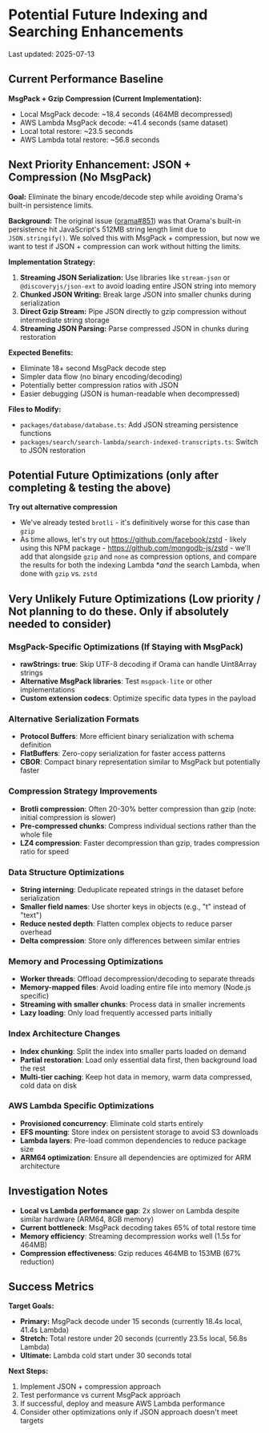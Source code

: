 # Potential Future Indexing and Searching Enhancements

Last updated: 2025-07-13

## Current Performance Baseline

**MsgPack + Gzip Compression (Current Implementation):**
- Local MsgPack decode: ~18.4 seconds (464MB decompressed)
- AWS Lambda MsgPack decode: ~41.4 seconds (same dataset)
- Local total restore: ~23.5 seconds
- AWS Lambda total restore: ~56.8 seconds

## Next Priority Enhancement: JSON + Compression (No MsgPack)

**Goal:** Eliminate the binary encode/decode step while avoiding Orama's built-in persistence limits.

**Background:** The original issue ([orama#851](https://github.com/oramasearch/orama/issues/851#issuecomment-2888461388)) was that Orama's built-in persistence hit JavaScript's 512MB string length limit due to `JSON.stringify()`. We solved this with MsgPack + compression, but now we want to test if JSON + compression can work without hitting the limits.

**Implementation Strategy:**
1. **Streaming JSON Serialization:** Use libraries like `stream-json` or `@discoveryjs/json-ext` to avoid loading entire JSON string into memory
2. **Chunked JSON Writing:** Break large JSON into smaller chunks during serialization
3. **Direct Gzip Stream:** Pipe JSON directly to gzip compression without intermediate string storage
4. **Streaming JSON Parsing:** Parse compressed JSON in chunks during restoration

**Expected Benefits:**
- Eliminate 18+ second MsgPack decode step
- Simpler data flow (no binary encoding/decoding)
- Potentially better compression ratios with JSON
- Easier debugging (JSON is human-readable when decompressed)

**Files to Modify:**
- `packages/database/database.ts`: Add JSON streaming persistence functions
- `packages/search/search-lambda/search-indexed-transcripts.ts`: Switch to JSON restoration

## Potential Future Optimizations (only after completing & testing the above)

**Try out alternative compression**
- We've already tested `brotli` - it's definitively worse for this case than `gzip`
- As time allows, let's try out https://github.com/facebook/zstd - likely using this NPM package - https://github.com/mongodb-js/zstd - we'll add that alongside `gzip` and `none` as compression options, and compare the results for both the indexing Lambda **and* the search Lambda, when done with `gzip` vs. `zstd` 

## Very Unlikely Future Optimizations (Low priority / Not planning to do these. Only if absolutely needed to consider)

### MsgPack-Specific Optimizations (If Staying with MsgPack)
- **rawStrings: true**: Skip UTF-8 decoding if Orama can handle Uint8Array strings
- **Alternative MsgPack libraries**: Test `msgpack-lite` or other implementations
- **Custom extension codecs**: Optimize specific data types in the payload

### Alternative Serialization Formats
- **Protocol Buffers**: More efficient binary serialization with schema definition
- **FlatBuffers**: Zero-copy serialization for faster access patterns
- **CBOR**: Compact binary representation similar to MsgPack but potentially faster

### Compression Strategy Improvements
- **Brotli compression**: Often 20-30% better compression than gzip (note: initial compression is slower)
- **Pre-compressed chunks**: Compress individual sections rather than the whole file
- **LZ4 compression**: Faster decompression than gzip, trades compression ratio for speed

### Data Structure Optimizations
- **String interning**: Deduplicate repeated strings in the dataset before serialization
- **Smaller field names**: Use shorter keys in objects (e.g., "t" instead of "text")
- **Reduce nested depth**: Flatten complex objects to reduce parser overhead
- **Delta compression**: Store only differences between similar entries

### Memory and Processing Optimizations
- **Worker threads**: Offload decompression/decoding to separate threads
- **Memory-mapped files**: Avoid loading entire file into memory (Node.js specific)
- **Streaming with smaller chunks**: Process data in smaller increments
- **Lazy loading**: Only load frequently accessed parts initially

### Index Architecture Changes
- **Index chunking**: Split the index into smaller parts loaded on demand
- **Partial restoration**: Load only essential data first, then background load the rest
- **Multi-tier caching**: Keep hot data in memory, warm data compressed, cold data on disk

### AWS Lambda Specific Optimizations
- **Provisioned concurrency**: Eliminate cold starts entirely
- **EFS mounting**: Store index on persistent storage to avoid S3 downloads
- **Lambda layers**: Pre-load common dependencies to reduce package size
- **ARM64 optimization**: Ensure all dependencies are optimized for ARM architecture

## Investigation Notes

- **Local vs Lambda performance gap**: 2x slower on Lambda despite similar hardware (ARM64, 8GB memory)
- **Current bottleneck**: MsgPack decoding takes 65% of total restore time
- **Memory efficiency**: Streaming decompression works well (1.5s for 464MB)
- **Compression effectiveness**: Gzip reduces 464MB to 153MB (67% reduction)

## Success Metrics

**Target Goals:**
- **Primary:** MsgPack decode under 15 seconds (currently 18.4s local, 41.4s Lambda)
- **Stretch:** Total restore under 20 seconds (currently 23.5s local, 56.8s Lambda)
- **Ultimate:** Lambda cold start under 30 seconds total

**Next Steps:**
1. Implement JSON + compression approach
2. Test performance vs current MsgPack approach
3. If successful, deploy and measure AWS Lambda performance
4. Consider other optimizations only if JSON approach doesn't meet targets